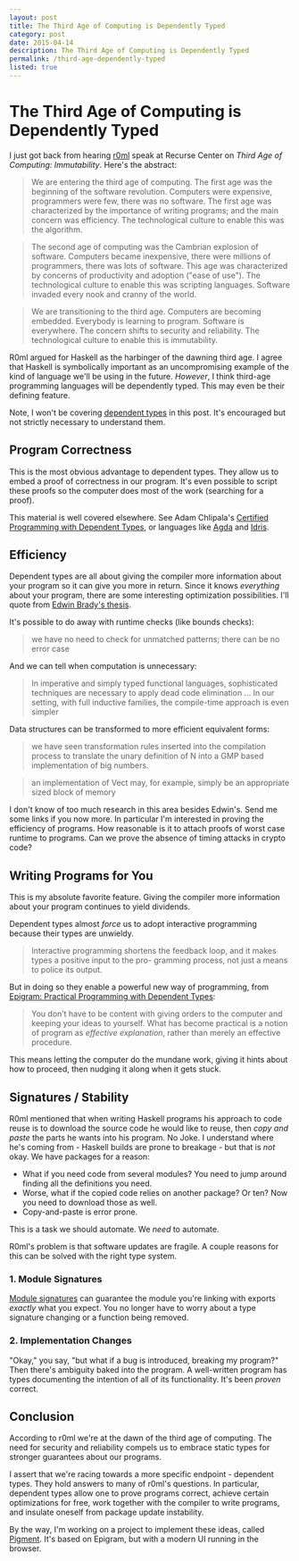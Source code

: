 ```yaml
---
layout: post
title: The Third Age of Computing is Dependently Typed
category: post
date: 2015-04-14
description: The Third Age of Computing is Dependently Typed
permalink: /third-age-dependently-typed
listed: true
---
```


# The Third Age of Computing is Dependently Typed

I just got back from hearing [r0ml](https://twitter.com/r0ml) speak at Recurse Center on *Third Age of Computing: Immutability*. Here's the abstract:

> We are entering the third age of computing. The first age was the beginning of the software revolution. Computers were expensive, programmers were few, there was no software. The first age was characterized by the importance of writing programs; and the main concern was efficiency. The technological culture to enable this was the algorithm.

> The second age of computing was the Cambrian explosion of software. Computers became inexpensive, there were millions of programmers, there was lots of software. This age was characterized by concerns of productivity and adoption ("ease of use"). The technological culture to enable this was scripting languages. Software invaded every nook and cranny of the world.

> We are transitioning to the third age. Computers are becoming embedded. Everybody is learning to program. Software is everywhere. The concern shifts to security and reliability. The technological culture to enable this is immutability.

R0ml argued for Haskell as the harbinger of the dawning third age. I agree that Haskell is symbolically important as an uncompromising example of the kind of language we'll be using in the future. *However*, I think third-age programming languages will be dependently typed. This may even be their defining feature.

<div class="aside" markdown="1">

Note, I won't be covering [dependent types](http://jozefg.bitbucket.org/posts/2014-08-25-dep-types-part-1.html) in this post. It's encouraged but not strictly necessary to understand them.

</div>


## Program Correctness

This is the most obvious advantage to dependent types. They allow us to embed a proof of correctness in our program. It's even possible to script these proofs so the computer does most of the work (searching for a proof).

This material is well covered elsewhere. See Adam Chlipala's [Certified Programming with Dependent Types](http://adam.chlipala.net/cpdt/), or languages like [Agda](http://wiki.portal.chalmers.se/agda/pmwiki.php) and [Idris](http://www.idris-lang.org/).

## Efficiency

Dependent types are all about giving the compiler more information about your program so it can give you more in return. Since it knows *everything* about your program, there are some interesting optimization possibilities. I'll quote from [Edwin Brady's thesis](http://eb.host.cs.st-andrews.ac.uk/writings/thesis.pdf).

It's possible to do away with runtime checks (like bounds checks):

> we have no need to check for unmatched patterns; there can be no error case

And we can tell when computation is unnecessary:

> In imperative and simply typed functional languages, sophisticated techniques are necessary
to apply dead code elimination ... In our setting, with full inductive families,
the compile-time approach is even simpler

Data structures can be transformed to more efficient equivalent forms:

> we have seen transformation rules inserted into the compilation process to translate
the unary definition of N into a GMP based implementation of big numbers.

>  an implementation of Vect may, for example, simply be an appropriate sized block
of memory

I don't know of too much research in this area besides Edwin's. Send me some links if you now more. In particular I'm interested in proving the efficiency of programs. How reasonable is it to attach proofs of worst case runtime to programs. Can we prove the absence of timing attacks in crypto code?


## Writing Programs for You

This is my absolute favorite feature. Giving the compiler more information about your program continues to yield dividends.

Dependent types almost *force* us to adopt interactive programming because their types are unwieldy.

> Interactive programming shortens the feedback loop, and it makes types a positive input to the pro- gramming process, not just a means to police its output.

But in doing so they enable a powerful new way of programming, from [Epigram: Practical Programming with Dependent Types](http://cs.ru.nl/~freek/courses/tt-2010/tvftl/epigram-notes.pdf):

> You don’t have to be content with giving orders to the computer and keeping your ideas to yourself. What has become practical is a notion of program as *effective explanation*, rather than merely an effective procedure.

This means letting the computer do the mundane work, giving it hints about how to proceed, then nudging it along when it gets stuck.


## Signatures / Stability

R0ml mentioned that when writing Haskell programs his approach to code reuse is to download the source code he would like to reuse, then *copy and paste* the parts he wants into his program. No Joke. I understand where he's coming from - Haskell builds are prone to breakage - but that is *not* okay. We have packages for a reason:

* What if you need code from several modules? You need to jump around finding all the definitions you need.
* Worse, what if the copied code relies on another package? Or ten? Now you need to download those as well.
* Copy-and-paste is error prone.

This is a task we should automate. We *need* to automate.

R0ml's problem is that software updates are fragile. A couple reasons for this can be solved with the right type system.

### 1. Module Signatures

[Module signatures](http://plv.mpi-sws.org/backpack/backpack-paper.pdf) can guarantee the module you're linking with exports *exactly* what you expect. You no longer have to worry about a type signature changing or a function being removed.

### 2. Implementation Changes

"Okay," you say, "but what if a bug is introduced, breaking my program?" Then there's ambiguity baked into the program. A well-written program has types documenting the intention of all of its functionality. It's been *proven* correct.

## Conclusion

According to r0ml we're at the dawn of the third age of computing. The need for security and reliability compels us to embrace static types for stronger guarantees about our programs.

I assert that we're racing towards a more specific endpoint - dependent types. They hold answers to many of r0ml's questions. In particular, dependent types allow one to prove programs correct, achieve certain optimizations for free, work together with the compiler to write programs, and insulate oneself from package update instability.

By the way, I'm working on a project to implement these ideas, called [Pigment](https://github.com/joelburget/pigment). It's based on Epigram, but with a modern UI running in the browser.
